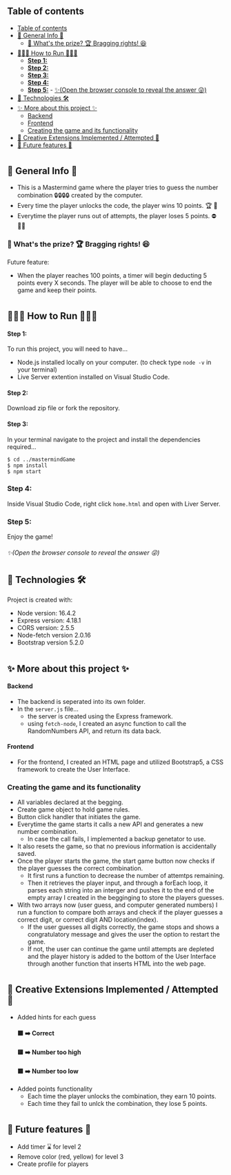 ## Table of contents
- [Table of contents](#table-of-contents)
- [🎰 General Info 🔐](#-general-info-)
  - [🎁 What's the prize? 🏆 Bragging rights! 😆](#-whats-the-prize--bragging-rights-)
- [👨🏻‍💻 How to Run 👩🏾‍💻](#-how-to-run-)
    - [**Step 1:**](#step-1)
    - [**Step 2:**](#step-2)
    - [**Step 3:**](#step-3)
  - [**Step 4:**](#step-4)
  - [**Step 5:**](#step-5)
        - [✨(Open the browser console to reveal the answer 😜)](#open-the-browser-console-to-reveal-the-answer-)
- [🧰 Technologies 🛠️](#-technologies-️)
- [✨ More about this project ✨](#-more-about-this-project-)
    - [Backend](#backend)
    - [Frontend](#frontend)
  - [Creating the game and its functionality](#creating-the-game-and-its-functionality)
- [🔔 Creative Extensions Implemented / Attempted 🔔](#-creative-extensions-implemented--attempted-)
- [🔮 Future features 🔮](#-future-features-)
#
## 🎰 General Info 🔐
- This is a Mastermind game where the player tries to guess the number combination 🔒🔒🔒🔒 created by the computer.
- Every time the player unlocks the code, the player wins 10 points.	🏆	🎉
- Everytime the player runs out of attempts, the player loses 5 points. ⛔ 👎🏼

### 🎁 What's the prize? 🏆 Bragging rights! 😆

Future feature:
- When the player reaches 100 points, a timer will begin deducting 5 points every X seconds.
The player will be able to choose to end the game and keep their points.
#

## 👨🏻‍💻 How to Run 👩🏾‍💻
#### **Step 1:**
To run this project, you will need to have...
* Node.js installed locally on your computer. (to check type ```node -v``` in your terminal)
* Live Server extention installed on Visual Studio Code.

#### **Step 2:** 
Download zip file or fork the repository.

#### **Step 3:**
In your terminal navigate to the project and install the dependencies required...
```
$ cd ../mastermindGame
$ npm install
$ npm start
```
### **Step 4:**
Inside Visual Studio Code, right click ```home.html``` and open with Liver Server.

### **Step 5:**
Enjoy the game!
###### ✨(Open the browser console to reveal the answer 😜)
#

## 🧰 Technologies 🛠️
Project is created with:
* Node version: 16.4.2
* Express version: 4.18.1
* CORS  version: 2.5.5
* Node-fetch version 2.0.16
* Bootstrap version 5.2.0

#

## ✨ More about this project ✨
#### Backend
- The backend is seperated into its own folder.
- In the ```server.js``` file...
   - the server is created using the Express framework.
   - using ```fetch-node```, I created an async function to call the RandomNumbers API, and return its data back. 
#### Frontend
- For the frontend, I created an HTML page and utilized Bootstrap5, a CSS framework to create the User Interface.

### Creating the game and its functionality
  - All variables declared at the begging.
  - Create game object to hold game rules.
  - Button click handler that initiates the game.
  - Everytime the game starts it calls a new API and generates a new number combination.
    - In case the call fails, I implemented a backup genetator to use.
  - It also resets the game, so that no previous information is accidentally saved.
  - Once the player starts the game, the start game button now checks if the player guesses the correct combination.
    - It first runs a function to decrease the number of attemtps remaining.
    - Then it retrieves the player input, and through a forEach loop, it parses each string into an interger and pushes it to the end of the empty array I created in the begginging to store the players guesses.
  - With two arrays now (user guess, and computer generated numbers) I run a function to compare both arrays and check if the player guesses a correct digit, or correct digit AND location(index).
    - If the user guesses all digits correctly, the game stops and shows a congratulatory message and gives the user the option to restart the game.
    - If not, the user can continue the game until attempts are depleted and the player history is added to the bottom of the User Interface through another function that inserts HTML into the web page.
#
## 🔔 Creative Extensions Implemented / Attempted 🔔
- Added hints for each guess
    #### 🟩 ➡️ Correct
    #### 🟨 ➡️ Number too high
    #### 🟥 ➡️ Number too low
- Added points functionality
  - Each time the player unlocks the combination, they earn 10 points.
  - Each time they fail to unlck the combination, they lose 5 points.

#
## 🔮 Future features 🔮

- Add timer ⌛ for level 2
- Remove color (red, yellow) for level 3
- Create profile for players




